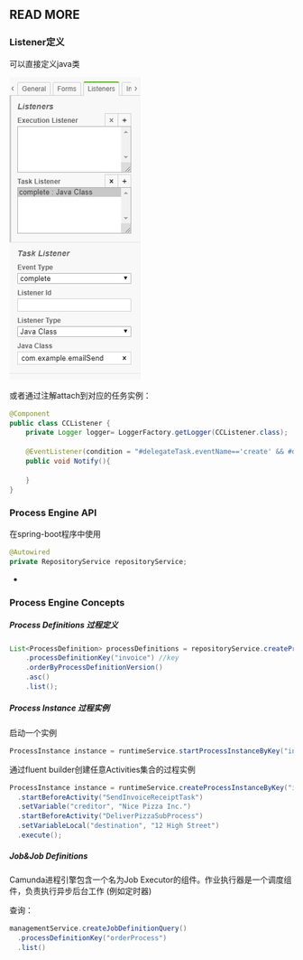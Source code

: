 ## READ MORE

### Listener定义

可以直接定义java类

 ![image-20210630144938550](./imgs/Camunda/image-20210630144938550.png)

或者通过注解attach到对应的任务实例：

```java
@Component
public class CCListener {
    private Logger logger= LoggerFactory.getLogger(CCListener.class);

    @EventListener(condition = "#delegateTask.eventName=='create' && #delegateTask.name=='CCTask'")
    public void Notify(){

    }
}
```



### Process Engine API

在spring-boot程序中使用

```java
@Autowired
private RepositoryService repositoryService;
```

+ 

### Process Engine Concepts

##### Process Definitions 过程定义

```java
List<ProcessDefinition> processDefinitions = repositoryService.createProcessDefinitionQuery()
    .processDefinitionKey("invoice") //key
    .orderByProcessDefinitionVersion()
    .asc()
    .list();
```

##### Process Instance 过程实例

启动一个实例

```java
ProcessInstance instance = runtimeService.startProcessInstanceByKey("invoice");
```

通过fluent builder创建任意Activities集合的过程实例

```java
ProcessInstance instance = runtimeService.createProcessInstanceByKey("invoice")
  .startBeforeActivity("SendInvoiceReceiptTask")
  .setVariable("creditor", "Nice Pizza Inc.")
  .startBeforeActivity("DeliverPizzaSubProcess")
  .setVariableLocal("destination", "12 High Street")
  .execute();
```

##### Job&Job Definitions

Camunda进程引擎包含一个名为Job Executor的组件。作业执行器是一个调度组件，负责执行异步后台工作 (例如定时器)

查询：

```java
managementService.createJobDefinitionQuery()
  .processDefinitionKey("orderProcess")
  .list()
```

